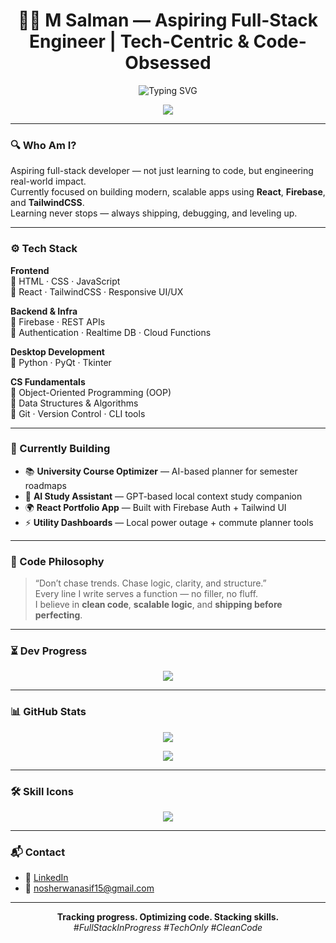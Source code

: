 <h1 align="center">👨‍💻 M Salman — Aspiring Full-Stack Engineer | Tech-Centric & Code-Obsessed</h1>

<p align="center">
  <img src="https://readme-typing-svg.demolab.com?font=Fira+Code&duration=4000&pause=1000&color=00FFAB&center=true&width=500&lines=Full+Stack+in+Progress...;React%2C+Firebase%2C+Tailwind+Fanatic;TypeScript+on+the+Radar;Engineering+Clean+Code%2C+Real+Impact" alt="Typing SVG" />
</p>

<p align="center">
  <img src="https://img.shields.io/badge/Build%20Status-In_Progress-00ffab?style=for-the-badge&logo=githubactions&logoColor=black" />
</p>

---

### 🔍 Who Am I?

Aspiring full-stack developer — not just learning to code, but engineering real-world impact.  
Currently focused on building modern, scalable apps using **React**, **Firebase**, and **TailwindCSS**.  
Learning never stops — always shipping, debugging, and leveling up.

---

### ⚙️ Tech Stack

**Frontend**  
🔹 HTML · CSS · JavaScript  
🔹 React · TailwindCSS · Responsive UI/UX

**Backend & Infra**  
🔹 Firebase · REST APIs  
🔹 Authentication · Realtime DB · Cloud Functions

**Desktop Development**  
🔹 Python · PyQt · Tkinter

**CS Fundamentals**  
🔹 Object-Oriented Programming (OOP)  
🔹 Data Structures & Algorithms  
🔹 Git · Version Control · CLI tools

---

### 🚀 Currently Building

- 📚 **University Course Optimizer** — AI-based planner for semester roadmaps  
- 🤖 **AI Study Assistant** — GPT-based local context study companion  
- 🌍 **React Portfolio App** — Built with Firebase Auth + Tailwind UI  
- ⚡ **Utility Dashboards** — Local power outage + commute planner tools

---

### 📡 Code Philosophy

> “Don’t chase trends. Chase logic, clarity, and structure.”  
> Every line I write serves a function — no filler, no fluff.  
> I believe in **clean code**, **scalable logic**, and **shipping before perfecting**.

---

### ⏳ Dev Progress

<p align="center">
  <img src="https://progress-bar.dev/65/?title=Full%20Stack%20Journey&width=300&color=00ffab&suffix=%25" />
</p>

---

### 📊 GitHub Stats

<p align="center">
  <img src="https://github-readme-stats.vercel.app/api?username=MARKHORxxx&show_icons=true&theme=radical" />
</p>

<p align="center">
  <img src="https://streak-stats.demolab.com?user=MARKHORxxx&theme=dark&date_format=M%20j%5B%2C%20Y%5D" />
</p>

---

### 🛠️ Skill Icons

<p align="center">
  <img src="https://skillicons.dev/icons?i=html,css,js,react,tailwind,pyqt,python,firebase,git&perline=7" />
</p>

---

### 📬 Contact

- 🔗 [LinkedIn](https://linkedin.com/in/msalmanasif)  
- 📩 [nosherwanasif15@gmail.com](mailto:nosherwanasif15@gmail.com)

---

<p align="center">
  <strong>Tracking progress. Optimizing code. Stacking skills.</strong><br>
  <em>#FullStackInProgress #TechOnly #CleanCode</em>
</p>
